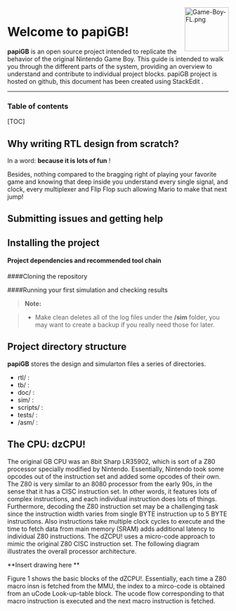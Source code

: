  <img align="Right" src="https://upload.wikimedia.org/wikipedia/commons/thumb/7/7c/Game-Boy-FL.png/1200px-Game-Boy-FL.png" alt="Game-Boy-FL.png" width=100>
 
Welcome to papiGB! 
===================


**papiGB** is an open source project  intended to replicate the behavior of the original Nintendo Game Boy.
This guide is intended to walk you through the different parts of the system, providing an overview to understand and contribute to individual project blocks.
papiGB project is hosted on github, this document has been created using StackEdit <i class="icon-provider-stackedit"></i>.

----------

### Table of contents


[TOC]

Why writing RTL  design from scratch?
------------------------------------------------------
In a word: **because it is lots of fun** <i class="icon-smile"></i>!

Besides, nothing compared to the bragging right of playing your favorite game and knowing that deep inside you understand every single signal, and clock, every multiplexer and Flip Flop such allowing Mario to make that next jump!


Submitting issues and getting help
-------------------------------------------------

Installing the project
------------------------------
#### Project dependencies and recommended tool chain

####Cloning the repository

####Running your first simulation and checking results


> **Note:**

> - Make clean deletes all of the log files under the **/sim** folder, you may want to create a backup if you really need those for later.



Project directory structure
-------------------------------------

**papiGB** stores the design and simularton files a series of directories.

- <i class="icon-folder-open"></i> rtl/ :
- <i class="icon-folder-open"></i> tb/ :
- <i class="icon-folder-open"></i> doc/ :
- <i class="icon-folder-open"></i> sim/ :
- <i class="icon-folder-open"></i> scripts/ :
- <i class="icon-folder-open"></i> tests/ :
 - <i class="icon-folder-open"></i> /asm/ :

The CPU: **dzCPU!**
---------------------------

The original GB CPU was an 8bit Sharp LR35902, which is sort of a Z80
processor specially modified by Nintendo. Essentially, Nintendo took some
opcodes out of the instruction set and added some opcodes of their own. The
Z80 is very similar to an 8080 processor from the early 90s, in the sense
that it has a CISC instruction set. In other words, it features lots of
complex instructions, and each individual instruction does lots of things.
Furthermore, decoding the Z80 instruction set may be a challenging task since
the instruction width varies from single BYTE instruction up to 5 BYTE
instructions. Also instructions take multiple clock cycles to execute and the
time to fetch data from main memory (SRAM) adds additional latency to
individual Z80 instructions.
The dZCPU! uses a micro-code approach to mimic the original Z80 CISC
instruction set. The following diagram illustrates the overall processor
architecture.

**Insert drawing here **

Figure 1 shows the basic blocks of the dZCPU!. Essentially, each time a Z80
macro insn is fetched from the MMU, the index to a mirco-code is obtained
from an uCode Look-up-table block. The ucode flow corresponding to that macro
instruction is executed and the next macro instruction is fetched.